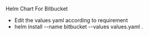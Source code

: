 Helm Chart For Bitbucket

- Edit the values yaml according to requirement
- helm install --name bitbucket --values values.yaml .
